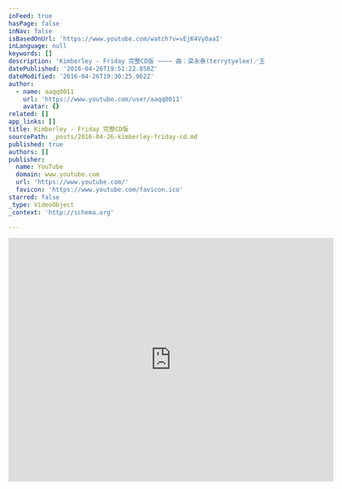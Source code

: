 ```yaml
---
inFeed: true
hasPage: false
inNav: false
isBasedOnUrl: 'https://www.youtube.com/watch?v=vEjK4VyOaaI'
inLanguage: null
keywords: []
description: 'Kimberley - Friday 完整CD版 ~~~~ 曲：梁永泰(terrytyelee)／王知音 詞：梁永泰(terrytyelee) Kimberley 『 首張同名專輯 』 http://www.youtube.com/playlist?list=PL8CC3A9297F59AE46'
datePublished: '2016-04-26T19:51:22.858Z'
dateModified: '2016-04-26T19:30:25.962Z'
author:
  - name: aaqq0011
    url: 'https://www.youtube.com/user/aaqq0011'
    avatar: {}
related: []
app_links: []
title: Kimberley - Friday 完整CD版
sourcePath: _posts/2016-04-26-kimberley-friday-cd.md
published: true
authors: []
publisher:
  name: YouTube
  domain: www.youtube.com
  url: 'https://www.youtube.com/'
  favicon: 'https://www.youtube.com/favicon.ico'
starred: false
_type: VideoObject
_context: 'http://schema.org'

---
```

<iframe src="https://cdn.embedly.com/widgets/media.html?src=https%3A%2F%2Fwww.youtube.com%2Fembed%2FvEjK4VyOaaI%3Ffeature%3Doembed&amp;url=https%3A%2F%2Fwww.youtube.com%2Fwatch%3Fv%3DvEjK4VyOaaI&amp;image=https%3A%2F%2Fi.ytimg.com%2Fvi%2FvEjK4VyOaaI%2Fhqdefault.jpg&amp;key=b7d04c9b404c499eba89ee7072e1c4f7&amp;type=text%2Fhtml&amp;schema=youtube" width="640" height="480" scrolling="no" frameborder="0" allowfullscreen="" style=""></iframe>